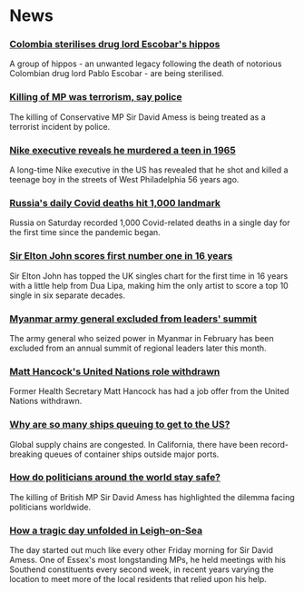 # News
### [Colombia sterilises drug lord Escobar's hippos](https://www.bbc.com/news/world-latin-america-58937415)
A group of hippos - an unwanted legacy following the death of notorious Colombian drug lord Pablo Escobar - are being sterilised.
### [Killing of MP was terrorism, say police](https://www.bbc.com/news/uk-58935372)
The killing of Conservative MP Sir David Amess is being treated as a terrorist incident by police.
### [Nike executive reveals he murdered a teen in 1965](https://www.bbc.com/news/world-us-canada-58931528)
A long-time Nike executive in the US has revealed that he shot and killed a teenage boy in the streets of West Philadelphia 56 years ago.
### [Russia's daily Covid deaths hit 1,000 landmark](https://www.bbc.com/news/world-europe-58937582)
Russia on Saturday recorded 1,000 Covid-related deaths in a single day for the first time since the pandemic began.
### [Sir Elton John scores first number one in 16 years](https://www.bbc.com/news/entertainment-arts-58933279)
Sir Elton John has topped the UK singles chart for the first time in 16 years with a little help from Dua Lipa, making him the only artist to score a top 10 single in six separate decades.
### [Myanmar army general excluded from leaders' summit](https://www.bbc.com/news/world-asia-58938489)
The army general who seized power in Myanmar in February has been excluded from an annual summit of regional leaders later this month.
### [Matt Hancock's United Nations role withdrawn](https://www.bbc.com/news/uk-politics-58940128)
Former Health Secretary Matt Hancock has had a job offer from the United Nations withdrawn.
### [Why are so many ships queuing to get to the US?](https://www.bbc.com/news/58926842)
Global supply chains are congested. In California, there have been record-breaking queues of container ships outside major ports. 
### [How do politicians around the world stay safe?](https://www.bbc.com/news/world-58937581)
The killing of British MP Sir David Amess has highlighted the dilemma facing politicians worldwide.
### [How a tragic day unfolded in Leigh-on-Sea](https://www.bbc.com/news/uk-58932139)
The day started out much like every other Friday morning for Sir David Amess. One of Essex's most longstanding MPs, he held meetings with his Southend constituents every second week, in recent years varying the location to meet more of the local residents that relied upon his help. 
